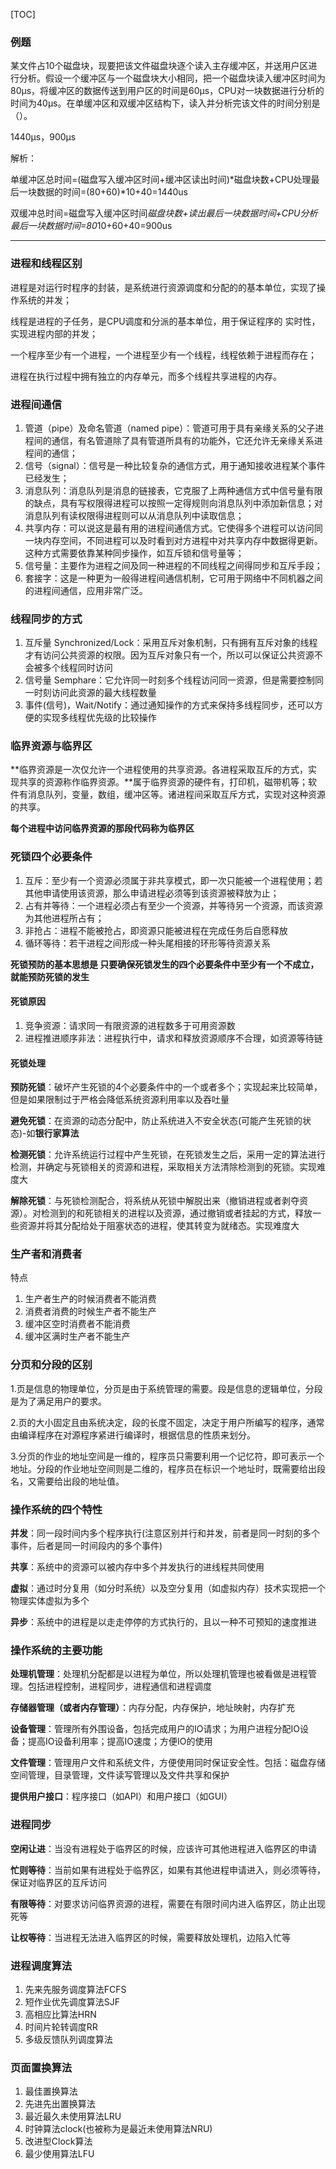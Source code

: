 [TOC]



### 例题

某文件占10个磁盘块，现要把该文件磁盘块逐个读入主存缓冲区，并送用户区进行分析。假设一个缓冲区与一个磁盘块大小相同，把一个磁盘块读入缓冲区时间为80μs，将缓冲区的数据传送到用户区的时间是60μs，CPU对一块数据进行分析的时间为40μs。在单缓冲区和双缓冲区结构下，读入并分析完该文件的时间分别是（）。

1440μs，900μs

 

解析： 

单缓冲区总时间=(磁盘写入缓冲区时间+缓冲区读出时间)*磁盘块数+CPU处理最后一块数据的时间=(80+60)*10+40=1440us

 

双缓冲总时间=磁盘写入缓冲区时间*磁盘块数+读出最后一块数据时间+CPU分析最后一块数据时间=80*10+60+40=900us

------



### 进程和线程区别

进程是对运行时程序的封装，是系统进行资源调度和分配的的基本单位，实现了操作系统的并发；

线程是进程的子任务，是CPU调度和分派的基本单位，用于保证程序的 实时性，实现进程内部的并发；

一个程序至少有一个进程，一个进程至少有一个线程，线程依赖于进程而存在；

进程在执行过程中拥有独立的内存单元，而多个线程共享进程的内存。



### 进程间通信

1. 管道（pipe）及命名管道（named pipe）：管道可用于具有亲缘关系的父子进程间的通信，有名管道除了具有管道所具有的功能外，它还允许无亲缘关系进程间的通信；
2. 信号（signal）：信号是一种比较复杂的通信方式，用于通知接收进程某个事件已经发生；
3. 消息队列：消息队列是消息的链接表，它克服了上两种通信方式中信号量有限的缺点，具有写权限得进程可以按照一定得规则向消息队列中添加新信息；对消息队列有读权限得进程则可以从消息队列中读取信息；
4. 共享内存：可以说这是最有用的进程间通信方式。它使得多个进程可以访问同一块内存空间，不同进程可以及时看到对方进程中对共享内存中数据得更新。这种方式需要依靠某种同步操作，如互斥锁和信号量等；
5. 信号量：主要作为进程之间及同一种进程的不同线程之间得同步和互斥手段；
6. 套接字：这是一种更为一般得进程间通信机制，它可用于网络中不同机器之间的进程间通信，应用非常广泛。



### 线程同步的方式

1.  互斥量 Synchronized/Lock：采用互斥对象机制，只有拥有互斥对象的线程才有访问公共资源的权限。因为互斥对象只有一个，所以可以保证公共资源不会被多个线程同时访问
2.  信号量 Semphare：它允许同一时刻多个线程访问同一资源，但是需要控制同一时刻访问此资源的最大线程数量
3.  事件(信号)，Wait/Notify：通过通知操作的方式来保持多线程同步，还可以方便的实现多线程优先级的比较操作



### 临界资源与临界区

**临界资源是一次仅允许一个进程使用的共享资源。各进程采取互斥的方式，实现共享的资源称作临界资源。**属于临界资源的硬件有，打印机，磁带机等；软件有消息队列，变量，数组，缓冲区等。诸进程间采取互斥方式，实现对这种资源的共享。

**每个进程中访问临界资源的那段代码称为临界区**



### 死锁四个必要条件

1. 互斥：至少有一个资源必须属于非共享模式，即一次只能被一个进程使用；若其他申请使用该资源，那么申请进程必须等到该资源被释放为止；
2. 占有并等待：一个进程必须占有至少一个资源，并等待另一个资源，而该资源为其他进程所占有；
3. 非抢占：进程不能被抢占，即资源只能被进程在完成任务后自愿释放
4. 循环等待：若干进程之间形成一种头尾相接的环形等待资源关系



**死锁预防的基本思想是 只要确保死锁发生的四个必要条件中至少有一个不成立，就能预防死锁的发生**



#### 死锁原因

1. 竞争资源：请求同一有限资源的进程数多于可用资源数
2. 进程推进顺序非法：进程执行中，请求和释放资源顺序不合理，如资源等待链

 

#### 死锁处理

**预防死锁**：破坏产生死锁的4个必要条件中的一个或者多个；实现起来比较简单，但是如果限制过于严格会降低系统资源利用率以及吞吐量

**避免死锁**：在资源的动态分配中，防止系统进入不安全状态(可能产生死锁的状态)-如**银行家算法**

**检测死锁**：允许系统运行过程中产生死锁，在死锁发生之后，采用一定的算法进行检测，并确定与死锁相关的资源和进程，采取相关方法清除检测到的死锁。实现难度大

**解除死锁**：与死锁检测配合，将系统从死锁中解脱出来（撤销进程或者剥夺资源）。对检测到的和死锁相关的进程以及资源，通过撤销或者挂起的方式，释放一些资源并将其分配给处于阻塞状态的进程，使其转变为就绪态。实现难度大



### 生产者和消费者

特点

1. 生产者生产的时候消费者不能消费
2. 消费者消费的时候生产者不能生产
3. 缓冲区空时消费者不能消费
4. 缓冲区满时生产者不能生产



### 分页和分段的区别

1.页是信息的物理单位，分页是由于系统管理的需要。段是信息的逻辑单位，分段是为了满足用户的要求。

2.页的大小固定且由系统决定，段的长度不固定，决定于用户所编写的程序，通常由编译程序在对源程序紧进行编译时，根据信息的性质来划分。

3.分页的作业的地址空间是一维的，程序员只需要利用一个记忆符，即可表示一个地址。分段的作业地址空间则是二维的，程序员在标识一个地址时，既需要给出段名，又需要给出段的地址值。



### 操作系统的四个特性

**并发**：同一段时间内多个程序执行(注意区别并行和并发，前者是同一时刻的多个事件，后者是同一时间段内的多个事件)

**共享**：系统中的资源可以被内存中多个并发执行的进线程共同使用

**虚拟**：通过时分复用（如分时系统）以及空分复用（如虚拟内存）技术实现把一个物理实体虚拟为多个

**异步**：系统中的进程是以走走停停的方式执行的，且以一种不可预知的速度推进



### 操作系统的主要功能

**处理机管理**：处理机分配都是以进程为单位，所以处理机管理也被看做是进程管理。包括进程控制，进程同步，进程通信和进程调度

**存储器管理（或者内存管理）**：内存分配，内存保护，地址映射，内存扩充

**设备管理**：管理所有外围设备，包括完成用户的IO请求；为用户进程分配IO设备；提高IO设备利用率；提高IO速度；方便IO的使用

**文件管理**：管理用户文件和系统文件，方便使用同时保证安全性。包括：磁盘存储空间管理，目录管理，文件读写管理以及文件共享和保护

**提供用户接口**：程序接口（如API）和用户接口（如GUI）



### 进程同步

**空闲让进**：当没有进程处于临界区的时候，应该许可其他进程进入临界区的申请

**忙则等待**：当前如果有进程处于临界区，如果有其他进程申请进入，则必须等待，保证对临界区的互斥访问

**有限等待**：对要求访问临界资源的进程，需要在有限时间内进入临界区，防止出现死等

**让权等待**：当进程无法进入临界区的时候，需要释放处理机，边陷入忙等



### 进程调度算法

1. 先来先服务调度算法FCFS
2. 短作业优先调度算法SJF
3. 高相应比算法HRN
4. 时间片轮转调度RR
5. 多级反馈队列调度算法



### 页面置换算法

1. 最佳置换算法
2. 先进先出置换算法
3. 最近最久未使用算法LRU
4. 时钟算法clock(也被称为是最近未使用算法NRU)
5. 改进型Clock算法
6. 最少使用算法LFU





















